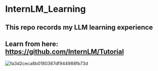 # InternLM_Learning
## This repo records my LLM learning experience
## Learn from here: https://github.com/InternLM/Tutorial
![fa3d2ceca8b0180367df944988fb73d](https://github.com/baijiesong/InternLM_Learning/assets/105435837/a161f2df-036c-4c98-afa9-20fdc2bed86e)
